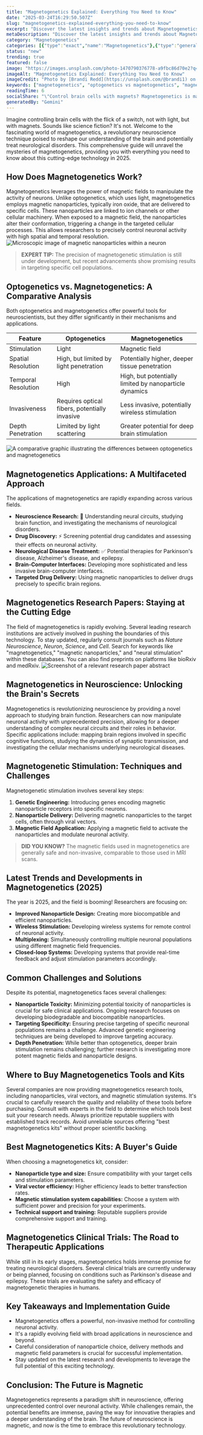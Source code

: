 ```yaml
---
title: "Magnetogenetics Explained: Everything You Need to Know"
date: "2025-03-24T16:29:50.507Z"
slug: "magnetogenetics-explained-everything-you-need-to-know"
excerpt: "Discover the latest insights and trends about Magnetogenetics. This comprehensive guide covers everything you need to know about Magnetogenetics in 2025."
metaDescription: "Discover the latest insights and trends about Magnetogenetics. This comprehensive guide covers everything you need to know about Magnetogenetics in 2025."
category: "Magnetogenetics"
categories: [{"type":"exact","name":"Magnetogenetics"},{"type":"general","name":"Biotechnology"},{"type":"medium","name":"Neuroscience"},{"type":"specific","name":"Neural Control"},{"type":"niche","name":"Optogenetic Stimulation"}]
status: "new"
trending: true
featured: false
image: "https://images.unsplash.com/photo-1470790376778-a9fbc86d70e2?q=85&w=1200&fit=max&fm=webp&auto=compress"
imageAlt: "Magnetogenetics Explained: Everything You Need to Know"
imageCredit: "Photo by [Brandi Redd](https://unsplash.com/@brandi1) on Unsplash"
keywords: ["magnetogenetics", "optogenetics vs magnetogenetics", "magnetogenetics applications", "buy magnetogenetics tools", "magnetogenetics research papers", "how does magnetogenetics work?", "magnetogenetics in neuroscience", "magnetogenetic stimulation", "magnetogenetics clinical trials", "best magnetogenetics kits"]
readingTime: 6
socialShare: "\"Control brain cells with magnets? Magnetogenetics is making science fiction a reality, offering groundbreaking possibilities for treating neurological disorders.\""
generatedBy: "Gemini"
---
```




Imagine controlling brain cells with the flick of a switch, not with light, but with magnets.  Sounds like science fiction?  It's not.  Welcome to the fascinating world of magnetogenetics, a revolutionary neuroscience technique poised to reshape our understanding of the brain and potentially treat neurological disorders. This comprehensive guide will unravel the mysteries of magnetogenetics, providing you with everything you need to know about this cutting-edge technology in 2025.

## How Does Magnetogenetics Work?

Magnetogenetics leverages the power of magnetic fields to manipulate the activity of neurons. Unlike optogenetics, which uses light, magnetogenetics employs magnetic nanoparticles, typically iron oxide, that are delivered to specific cells.  These nanoparticles are linked to ion channels or other cellular machinery.  When exposed to a magnetic field, the nanoparticles alter their conformation, triggering a change in the targeted cellular processes. This allows researchers to precisely control neuronal activity with high spatial and temporal resolution. ![Microscopic image of magnetic nanoparticles within a neuron](https://images.unsplash.com/photo-1451187580459-43490279c0fa?q=85&w=1200&fit=max&fm=webp&auto=compress)

> **EXPERT TIP:** The precision of magnetogenetic stimulation is still under development, but recent advancements show promising results in targeting specific cell populations.

## Optogenetics vs. Magnetogenetics: A Comparative Analysis

Both optogenetics and magnetogenetics offer powerful tools for neuroscientists, but they differ significantly in their mechanisms and applications.

| Feature          | Optogenetics                               | Magnetogenetics                             |
|-----------------|-------------------------------------------|---------------------------------------------|
| Stimulation     | Light                                      | Magnetic field                              |
| Spatial Resolution | High, but limited by light penetration     | Potentially higher, deeper tissue penetration |
| Temporal Resolution | High                                       | High, but potentially limited by nanoparticle dynamics |
| Invasiveness     | Requires optical fibers, potentially invasive | Less invasive, potentially wireless stimulation |
| Depth Penetration | Limited by light scattering                | Greater potential for deep brain stimulation |

![A comparative graphic illustrating the differences between optogenetics and magnetogenetics](https://images.unsplash.com/photo-1484417894907-623942c8ee29?q=85&w=1200&fit=max&fm=webp&auto=compress)

## Magnetogenetics Applications: A Multifaceted Approach

The applications of magnetogenetics are rapidly expanding across various fields.

* **Neuroscience Research:** 🔑 Understanding neural circuits, studying brain function, and investigating the mechanisms of neurological disorders.
* **Drug Discovery:** ⚡ Screening potential drug candidates and assessing their effects on neuronal activity.
* **Neurological Disease Treatment:** ✅ Potential therapies for Parkinson's disease, Alzheimer's disease, and epilepsy.
* **Brain-Computer Interfaces:**  Developing more sophisticated and less invasive brain-computer interfaces.
* **Targeted Drug Delivery:**  Using magnetic nanoparticles to deliver drugs precisely to specific brain regions.

## Magnetogenetics Research Papers: Staying at the Cutting Edge

The field of magnetogenetics is rapidly evolving.  Several leading research institutions are actively involved in pushing the boundaries of this technology. To stay updated, regularly consult journals such as *Nature Neuroscience*, *Neuron*, *Science*, and *Cell*.  Search for keywords like "magnetogenetics," "magnetic nanoparticles," and "neural stimulation" within these databases.  You can also find preprints on platforms like bioRxiv and medRxiv.  ![Screenshot of a relevant research paper abstract](https://images.unsplash.com/photo-1517976487492-5750f3195933?q=85&w=1200&fit=max&fm=webp&auto=compress)

##  Magnetogenetics in Neuroscience: Unlocking the Brain's Secrets

Magnetogenetics is revolutionizing neuroscience by providing a novel approach to studying brain function. Researchers can now manipulate neuronal activity with unprecedented precision, allowing for a deeper understanding of complex neural circuits and their roles in behavior.  Specific applications include: mapping brain regions involved in specific cognitive functions, studying the dynamics of synaptic transmission, and investigating the cellular mechanisms underlying neurological diseases.

##  Magnetogenetic Stimulation: Techniques and Challenges

Magnetogenetic stimulation involves several key steps:

1. **Genetic Engineering:**  Introducing genes encoding magnetic nanoparticle receptors into specific neurons.
2. **Nanoparticle Delivery:**  Delivering magnetic nanoparticles to the target cells, often through viral vectors.
3. **Magnetic Field Application:**  Applying a magnetic field to activate the nanoparticles and modulate neuronal activity.

> **DID YOU KNOW?**  The magnetic fields used in magnetogenetics are generally safe and non-invasive, comparable to those used in MRI scans.

## Latest Trends and Developments in Magnetogenetics (2025)

The year is 2025, and the field is booming! Researchers are focusing on:

* **Improved Nanoparticle Design:**  Creating more biocompatible and efficient nanoparticles.
* **Wireless Stimulation:**  Developing wireless systems for remote control of neuronal activity.
* **Multiplexing:**  Simultaneously controlling multiple neuronal populations using different magnetic field frequencies.
* **Closed-loop Systems:**  Developing systems that provide real-time feedback and adjust stimulation parameters accordingly.

## Common Challenges and Solutions

Despite its potential, magnetogenetics faces several challenges:

* **Nanoparticle Toxicity:**  Minimizing potential toxicity of nanoparticles is crucial for safe clinical applications.  Ongoing research focuses on developing biodegradable and biocompatible nanoparticles.
* **Targeting Specificity:**  Ensuring precise targeting of specific neuronal populations remains a challenge.  Advanced genetic engineering techniques are being developed to improve targeting accuracy.
* **Depth Penetration:** While better than optogenetics, deeper brain stimulation remains challenging; further research is investigating more potent magnetic fields and nanoparticle designs.

## Where to Buy Magnetogenetics Tools and Kits

Several companies are now providing magnetogenetics research tools, including nanoparticles, viral vectors, and magnetic stimulation systems.  It's crucial to carefully research the quality and reliability of these tools before purchasing.  Consult with experts in the field to determine which tools best suit your research needs.  Always prioritize reputable suppliers with established track records.  Avoid unreliable sources offering "best magnetogenetics kits" without proper scientific backing.  

## Best Magnetogenetics Kits: A Buyer's Guide

When choosing a magnetogenetics kit, consider:

* **Nanoparticle type and size:**  Ensure compatibility with your target cells and stimulation parameters.
* **Viral vector efficiency:**  Higher efficiency leads to better transfection rates.
* **Magnetic stimulation system capabilities:**  Choose a system with sufficient power and precision for your experiments.
* **Technical support and training:**  Reputable suppliers provide comprehensive support and training.

## Magnetogenetics Clinical Trials: The Road to Therapeutic Applications

While still in its early stages, magnetogenetics holds immense promise for treating neurological disorders. Several clinical trials are currently underway or being planned, focusing on conditions such as Parkinson's disease and epilepsy. These trials are evaluating the safety and efficacy of magnetogenetic therapies in humans.  

## Key Takeaways and Implementation Guide

* Magnetogenetics offers a powerful, non-invasive method for controlling neuronal activity.
* It's a rapidly evolving field with broad applications in neuroscience and beyond.
* Careful consideration of nanoparticle choice, delivery methods and magnetic field parameters is crucial for successful implementation.
* Stay updated on the latest research and developments to leverage the full potential of this exciting technology.

## Conclusion: The Future is Magnetic

Magnetogenetics represents a paradigm shift in neuroscience, offering unprecedented control over neuronal activity.  While challenges remain, the potential benefits are immense, paving the way for innovative therapies and a deeper understanding of the brain.  The future of neuroscience is magnetic, and now is the time to embrace this revolutionary technology.

